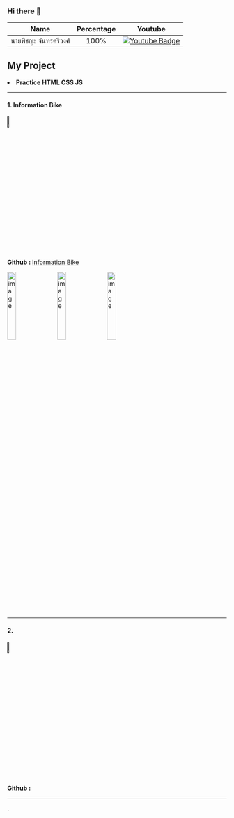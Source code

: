 ### Hi there 👋

| Name                  | Percentage | Youtube |
| --------------------- | :--------: | --------------------------------------------------------------------------------- |
| นายพิชญะ จันทรศรีวงศ์ |    100%    | <div id="badges" ><a href="https://www.youtube.com/channel/UCGJkReE2_w4O4PIlJ-O2sUg"><img src="https://img.shields.io/badge/YouTube-red?style=for-the-badge&logo=youtube&logoColor=white" alt="Youtube Badge" /></a></div> |



## My Project

<li><b>Practice HTML CSS JS</b></li>

<div class="HTML_CSS_JS_1">
 
 ----------------------------------------------------------------------------------------------------------------------------------------------------------
 
  <h4>1. Information Bike</h4>   
  <div id="badges" >
    <a href=""><img src="https://img.shields.io/badge/YouTube-red?style=for-the-badge&logo=youtube&logoColor=white" style="width: 8%; alt="Youtube Badge" /></a>
  </div>
   <p><span><b>Github : </b></span><a href="https://github.com/Earfi/practice_informationBike_html_css_js.git" alt="Information Bike" />Information Bike</a></p>
   <img src="https://github.com/Earfi/practice_informationBike_html_css_js/assets/129359335/a11925bf-f1dc-4784-9f5e-bc8c4ad7769c" alt="image" style="width: 20%;       max-width: 300px;">
   
  <img src="https://github.com/Earfi/practice_informationBike_html_css_js/assets/129359335/248d6520-9263-44c1-ba25-dcdee8960cc4" alt="image" style="width: 20%; max-width: 500px; margin-left: 10px;">

  <img src="https://github.com/Earfi/practice_informationBike_html_css_js/assets/129359335/32d583af-d7fd-44c2-adca-9258fedf77a1" alt="image" style="width: 20%; max-width: 500px; margin-left: 10px;">
</div>

----------------------------------------------------------------------------------------------------------------------------------------------------------

<div class="HTML_CSS_JS_2">
  <h4>2. </h4>   
  <div id="badges" >
    <a href=""><img src="https://img.shields.io/badge/YouTube-red?style=for-the-badge&logo=youtube&logoColor=white" style="width: 8%; alt="Youtube Badge" /></a>
  </div>   
  <p><span><b>Github : </b></span><a href="" alt="" /></a></p>
</div>
                                         
----------------------------------------------------------------------------------------------------------------------------------------------------------  
  
  
  
  
  
  
  
  
  
  
  
  
  
  
  
  
  .
